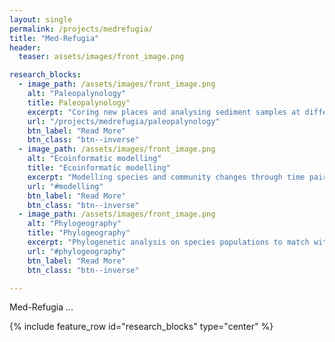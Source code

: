 ```yaml
---
layout: single
permalink: /projects/medrefugia/
title: "Med-Refugia"
header:
  teaser: assets/images/front_image.png

research_blocks:
  - image_path: /assets/images/front_image.png
    alt: "Paleopalynology"
    title: Paleopalynology"
    excerpt: "Coring new places and analysing sediment samples at different elevations."
    url: "/projects/medrefugia/paleopalynology"
    btn_label: "Read More"
    btn_class: "btn--inverse"
  - image_path: /assets/images/front_image.png
    alt: "Ecoinformatic modelling"
    title: "Ecoinformatic modelling"
    excerpt: "Modelling species and community changes through time pairing with old (DDBB) and new paleopalynology data."
    url: "#modelling"
    btn_label: "Read More"
    btn_class: "btn--inverse"
  - image_path: /assets/images/front_image.png
    alt: "Phylogeography"
    title: "Phylogeography"
    excerpt: "Phylogenetic analysis on species populations to match with paleodistribution hypothesis."
    url: "#phylogeography"
    btn_label: "Read More"
    btn_class: "btn--inverse"

---
```


Med-Refugia ...

{% include feature_row id="research_blocks" type="center" %}
